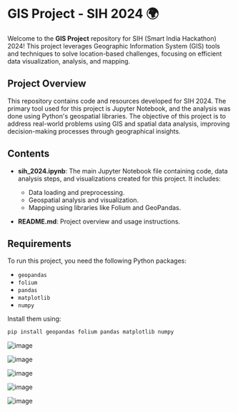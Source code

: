# GIS Project - SIH 2024 🌍

Welcome to the **GIS Project** repository for SIH (Smart India Hackathon) 2024! This project leverages Geographic Information System (GIS) tools and techniques to solve location-based challenges, focusing on efficient data visualization, analysis, and mapping.

## Project Overview

This repository contains code and resources developed for SIH 2024. The primary tool used for this project is Jupyter Notebook, and the analysis was done using Python's geospatial libraries. The objective of this project is to address real-world problems using GIS and spatial data analysis, improving decision-making processes through geographical insights.

## Contents

- **sih_2024.ipynb**: The main Jupyter Notebook file containing code, data analysis steps, and visualizations created for this project. It includes:
  - Data loading and preprocessing.
  - Geospatial analysis and visualization.
  - Mapping using libraries like Folium and GeoPandas.
  
- **README.md**: Project overview and usage instructions.

## Requirements

To run this project, you need the following Python packages:
- `geopandas`
- `folium`
- `pandas`
- `matplotlib`
- `numpy`

Install them using:
```bash
pip install geopandas folium pandas matplotlib numpy
```
![image](https://github.com/user-attachments/assets/f07e11f4-150d-472c-80ea-c3971230ce17)

![image](https://github.com/user-attachments/assets/f426ae9c-bdcb-43a6-8899-b446993cfdc4)

![image](https://github.com/user-attachments/assets/9b116397-fafb-43c2-b0ec-8ffed4d4af00)

![image](https://github.com/user-attachments/assets/0b598c46-2a1b-405f-bce1-4760a2c57cca)

![image](https://github.com/user-attachments/assets/a4167148-b8aa-4644-83fe-36c5fb148de6)

